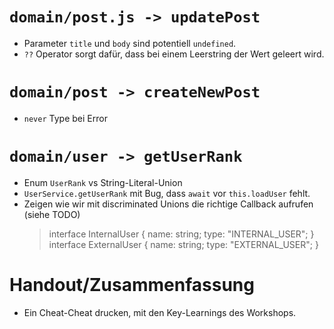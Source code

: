 # `domain/post.js -> updatePost`
- Parameter `title` und `body` sind potentiell `undefined`.
- `??` Operator sorgt dafür, dass bei einem Leerstring der Wert geleert wird.

# `domain/post -> createNewPost`
- `never` Type bei Error

# `domain/user -> getUserRank`
- Enum `UserRank` vs String-Literal-Union
- `UserService.getUserRank` mit Bug, dass `await` vor `this.loadUser` fehlt. 
- Zeigen wie wir mit discriminated Unions die richtige Callback aufrufen (siehe TODO)
  > interface InternalUser {
  >   name: string;
  >   type: "INTERNAL_USER";
  > }
  > interface ExternalUser {
  >   name: string;
  >    type: "EXTERNAL_USER";
  > }


# Handout/Zusammenfassung

- Ein Cheat-Cheat drucken, mit den Key-Learnings des Workshops.
